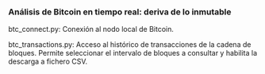 ### Análisis de Bitcoin en tiempo real: deriva de lo inmutable

btc_connect.py: Conexión al nodo local de Bitcoin.

btc_transactions.py: Acceso al histórico de transacciones de la cadena de bloques. 
Permite seleccionar el intervalo de bloques a consultar y habilita la descarga a fichero CSV.


